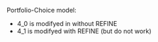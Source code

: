 Portfolio-Choice model: 

- 4_0 is modifyed in without REFINE
- 4_1 is modifyed with REFINE (but do not work)
